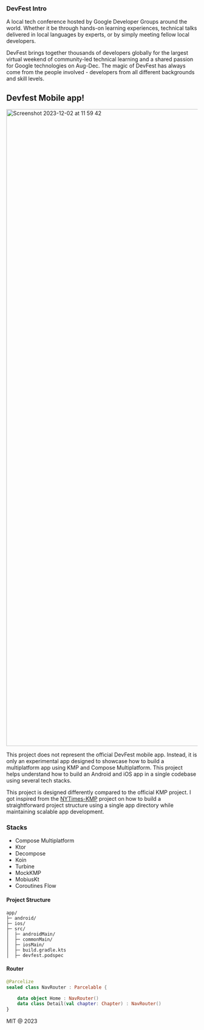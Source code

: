 ### DevFest Intro

A local tech conference hosted by Google Developer Groups around the world. Whether it be through hands-on learning experiences, technical talks delivered in local languages by experts, or by simply meeting fellow local developers.

DevFest brings together thousands of developers globally for the largest virtual weekend of community-led technical learning and a shared passion for Google technologies on Aug-Dec. The magic of DevFest has always come from the people involved - developers from all different backgrounds and skill levels.

## Devfest Mobile app!
<img width="1676" alt="Screenshot 2023-12-02 at 11 59 42" src="https://github.com/isfaaghyth/devfest/assets/6775159/24a8defe-1165-4249-8319-cdffc9c8f9d9">

This project does not represent the official DevFest mobile app. Instead, it is only an experimental app designed to showcase how to build a multiplatform app using KMP and Compose Multiplatform. This project helps understand how to build an Android and iOS app in a single codebase using several tech stacks.

This project is designed differently compared to the official KMP project. I got inspired from the [NYTimes-KMP](https://github.com/xxfast/NYTimes-KMP) project on how to build a straightforward project structure using a single app directory while maintaining scalable app development.

### Stacks

- Compose Multiplatform
- Ktor
- Decompose
- Koin
- Turbine
- MockKMP
- MobiusKt
- Coroutines Flow

#### Project Structure
```
app/
├─ android/
├─ ios/
├─ src/
│  ├─ androidMain/
│  ├─ commonMain/
│  ├─ iosMain/
│  ├─ build.gradle.kts
│  ├─ devfest.podspec
```

#### Router
```kt
@Parcelize
sealed class NavRouter : Parcelable {

    data object Home : NavRouter()
    data class Detail(val chapter: Chapter) : NavRouter()
}
```

MIT @ 2023

